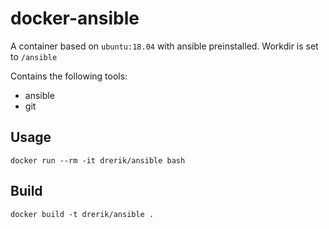 # docker-ansible
A container based on `ubuntu:18.04` with ansible preinstalled. Workdir is set to `/ansible`

Contains the following tools:
- ansible
- git


## Usage
```
docker run --rm -it drerik/ansible bash
```

## Build
```
docker build -t drerik/ansible .
```
